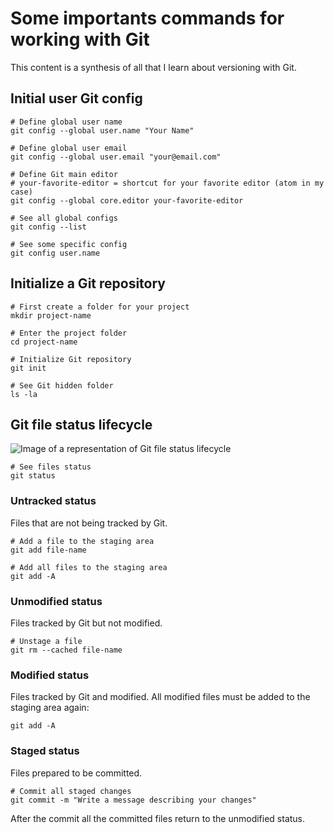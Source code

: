 # Some importants commands for working with Git

This content is a synthesis of all that I learn about versioning with Git.

## Initial user Git config

```
# Define global user name
git config --global user.name "Your Name"

# Define global user email
git config --global user.email "your@email.com"

# Define Git main editor
# your-favorite-editor = shortcut for your favorite editor (atom in my case)
git config --global core.editor your-favorite-editor

# See all global configs
git config --list

# See some specific config
git config user.name
```

## Initialize a Git repository

```
# First create a folder for your project
mkdir project-name

# Enter the project folder
cd project-name

# Initialize Git repository
git init

# See Git hidden folder
ls -la
```
## Git file status lifecycle

![Image of a representation of Git file status lifecycle]()

```
# See files status
git status
```

### Untracked status
Files that are not being tracked by Git.

```
# Add a file to the staging area
git add file-name

# Add all files to the staging area
git add -A
```

### Unmodified status
Files tracked by Git but not modified.

```
# Unstage a file
git rm --cached file-name
```

### Modified status
Files tracked by Git and modified. All modified files must be added to the staging area again:

```
git add -A
```

### Staged status
Files prepared to be committed.

```
# Commit all staged changes
git commit -m "Write a message describing your changes"
```

After the commit all the committed files return to the unmodified status.
